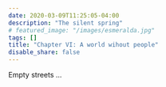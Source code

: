 ```yaml
---
date: 2020-03-09T11:25:05-04:00
description: "The silent spring"
# featured_image: "/images/esmeralda.jpg"
tags: []
title: "Chapter VI: A world wihout people"
disable_share: false
---
```

Empty streets ...
